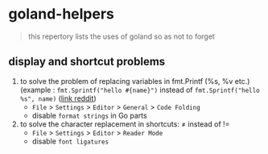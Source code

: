 # goland-helpers

> this repertory lists the uses of goland so as not to forget 

## display and shortcut problems 


1. to solve the problem of replacing variables in fmt.Printf (%s, %v etc.) (example : `fmt.Sprintf("hello #{name}")` instead of `fmt.Sprintf("hello %s", name)` ([link reddit](https://www.reddit.com/r/golang/comments/elk9pp/goland_201931_formatting_changes_which_setting_to/))
    * `File` > `Settings` >  `Editor` > `General` > `Code Folding`
    * disable `format strings`  in Go parts
2. to solve the character replacement in shortcuts: ≠ instead of != 
    * `File` > `Settings` >  `Editor` > `Reader Mode`
    * disable `font ligatures`
